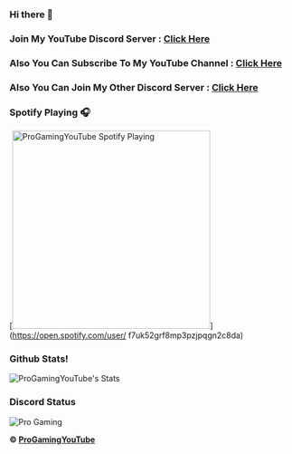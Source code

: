 ### Hi there 👋

### Join My YouTube Discord Server : [Click Here](https://dsc.gg/progamingyt)

### Also You Can Subscribe To My YouTube Channel : [Click Here](https://www.youtube.com/channel/UCyv4WTqcLaKPCXZa21BjI5g)

### Also You Can Join My Other Discord Server : [Click Here](https://dsc.gg/pro-op)

### Spotify Playing 🎧

[<img src="https://now-playing-Pro Gaming.vercel.app/api/spotify-playing" alt="ProGamingYouTube Spotify Playing" width="350" />](https://open.spotify.com/user/	f7uk52grf8mp3pzjpqgn2c8da)

### Github Stats!

![ProGamingYouTube's Stats](https://github-readme-stats.vercel.app/api?username=ProGamingYouTube&count_private=true&show_icons=true&theme=radical)

### Discord Status

![Pro Gaming](https://discord.c99.nl/widget/theme-2/785393301896560650.png)

**© [ProGamingYouTube](https://github.com/ProGamingYouTube)**
